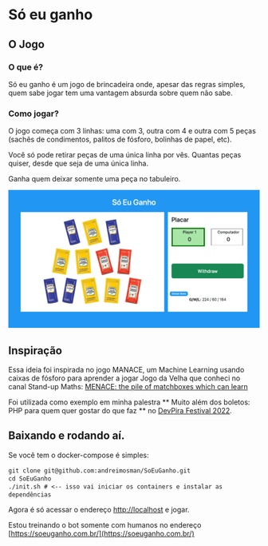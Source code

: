 # Só eu ganho

## O Jogo

### O que é?

Só eu ganho é um jogo de brincadeira onde, apesar das regras simples, quem sabe jogar tem uma vantagem absurda sobre quem não sabe.

### Como jogar?

O jogo começa com 3 linhas: uma com 3, outra com 4 e outra com 5 peças (sachês de condimentos, palitos de fósforo, bolinhas de papel, etc). 

Você só pode retirar peças de uma única linha por vês. Quantas peças quiser, desde que seja de uma única linha.

Ganha quem deixar somente uma peça no tabuleiro.

![screenshot](https://github.com/andreimosman/SoEuGanho/blob/main/screenshot.png?raw=true)

## Inspiração

Essa ideia foi inspirada no jogo MANACE, um Machine Learning usando caixas de fósforo para aprender a jogar Jogo da Velha que conheci no canal Stand-up Maths:
[MENACE: the pile of matchboxes which can learn](https://www.youtube.com/watch?v=R9c-_neaxeU)

Foi utilizada como exemplo em minha palestra ** Muito além dos boletos: PHP para quem quer gostar do que faz ** no [DevPira Festival 2022](https://devpira.com.br/).

## Baixando e rodando aí.

Se você tem o docker-compose é simples:

```
git clone git@github.com:andreimosman/SoEuGanho.git
cd SoEuGanho
./init.sh # <-- isso vai iniciar os containers e instalar as dependências
```

Agora é só acessar o endereço [http://localhost](http://localhost) e jogar.

Estou treinando o bot somente com humanos no endereço [https://soeuganho.com.br/](https://soeuganho.com.br/)


